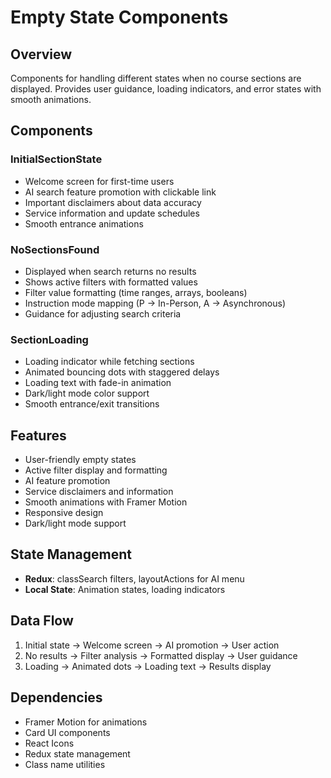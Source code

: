 # Empty State Components

## Overview

Components for handling different states when no course sections are displayed. Provides user guidance, loading indicators, and error states with smooth animations.

## Components

### InitialSectionState

- Welcome screen for first-time users
- AI search feature promotion with clickable link
- Important disclaimers about data accuracy
- Service information and update schedules
- Smooth entrance animations

### NoSectionsFound

- Displayed when search returns no results
- Shows active filters with formatted values
- Filter value formatting (time ranges, arrays, booleans)
- Instruction mode mapping (P → In-Person, A → Asynchronous)
- Guidance for adjusting search criteria

### SectionLoading

- Loading indicator while fetching sections
- Animated bouncing dots with staggered delays
- Loading text with fade-in animation
- Dark/light mode color support
- Smooth entrance/exit transitions

## Features

- User-friendly empty states
- Active filter display and formatting
- AI feature promotion
- Service disclaimers and information
- Smooth animations with Framer Motion
- Responsive design
- Dark/light mode support

## State Management

- **Redux**: classSearch filters, layoutActions for AI menu
- **Local State**: Animation states, loading indicators

## Data Flow

1. Initial state → Welcome screen → AI promotion → User action
2. No results → Filter analysis → Formatted display → User guidance
3. Loading → Animated dots → Loading text → Results display

## Dependencies

- Framer Motion for animations
- Card UI components
- React Icons
- Redux state management
- Class name utilities
